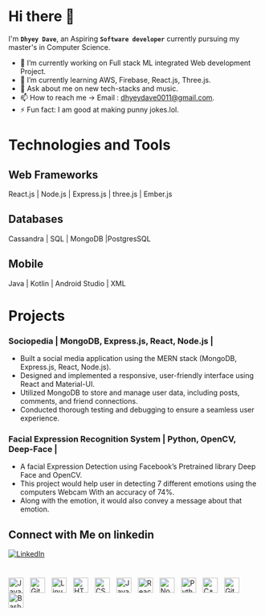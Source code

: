 # Hi there 👋

I'm **`Dhyey Dave`**, an Aspiring **`Software developer`** currently pursuing my master's in Computer Science. 

- 🔭 I’m currently working on Full stack ML integrated Web development Project.
- 🌱 I’m currently learning AWS, Firebase, React.js, Three.js.
- 💬 Ask about me on new tech-stacks and music.
- 📫 How to reach me -> Email : dhyeydave0011@gmail.com.
- ⚡ Fun fact: I am good at making punny jokes.lol.

# Technologies and Tools
## Web Frameworks
React.js | Node.js | Express.js | three.js | Ember.js

## Databases
Cassandra | SQL | MongoDB |PostgresSQL 

## Mobile
Java | Kotlin | Android Studio | XML 

# Projects
### Sociopedia | MongoDB, Express.js, React, Node.js |
- Built a social media application using the MERN stack (MongoDB, Express.js, React, Node.js).
- Designed and implemented a responsive, user-friendly interface using React and Material-UI.
- Utilized MongoDB to store and manage user data, including posts, comments, and friend connections. 
- Conducted thorough testing and debugging to ensure a seamless user experience.

### Facial Expression Recognition System | Python, OpenCV, Deep-Face |	
- A facial Expression Detection using Facebook’s Pretrained library Deep Face and OpenCV. 
- This project would help user in detecting 7 different emotions using the computers Webcam With an accuracy of 74%.
- Along with the emotion, it would also convey a message about that emotion.


## Connect with Me on linkedin
[![LinkedIn](https://img.shields.io/badge/LinkedIn-Profile-blue?logo=linkedin&style=flat-square)](https://www.linkedin.com/in/dhyey-dave-4509a9214)

#

<img align="left" alt="Java" width="30px" style="padding-right:10px;" src="https://cdn.jsdelivr.net/gh/devicons/devicon/icons/java/java-original.svg"/>
<img align="left" alt="Git" width="30px" style="padding-right:10px;" src="https://cdn.jsdelivr.net/gh/devicons/devicon/icons/git/git-original.svg" />
<img align="left" alt="Linux" width="30px" style="padding-right:10px;" src="https://cdn.jsdelivr.net/gh/devicons/devicon/icons/linux/linux-original.svg" />
<img align="left" alt="HTML" width="30px" style="padding-right:10px;" src="https://cdn.jsdelivr.net/gh/devicons/devicon/icons/html5/html5-plain.svg" />
<img align="left" alt="CSS" width="30px" style="padding-right:10px;" src="https://cdn.jsdelivr.net/gh/devicons/devicon/icons/css3/css3-plain.svg" />
<img align="left" alt="JavaScript" width="30px" style="padding-right:10px;" src="https://cdn.jsdelivr.net/gh/devicons/devicon/icons/javascript/javascript-plain.svg" />
<img align="left" alt="React" width="30px" style="padding-right:10px;" src="https://cdn.jsdelivr.net/gh/devicons/devicon/icons/react/react-original.svg" />
<img align="left" alt="NodeJS" width="30px" style="padding-right:10px;" src="https://cdn.jsdelivr.net/gh/devicons/devicon/icons/nodejs/nodejs-original.svg" />
<img align="left" alt="Python" width="30px" style="padding-right:10px;" src="https://cdn.jsdelivr.net/gh/devicons/devicon/icons/python/python-plain.svg" />
<img align="left" alt="C++" width="30px" style="padding-right:10px;" src="https://cdn.jsdelivr.net/gh/devicons/devicon/icons/cplusplus/cplusplus-line.svg" />
<img align="left" alt="GitHub" width="30px" style="padding-right:10px;" src="https://cdn.jsdelivr.net/gh/devicons/devicon/icons/github/github-original.svg" />
<img align="left" alt="Bash" width="30px" style="padding-right:10px;" src="https://cdn.jsdelivr.net/gh/devicons/devicon/icons/bash/bash-original.svg" />
<br />

#
